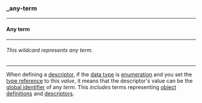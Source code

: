 ### _any-term



------
#### Any term



------
###### This wildcard represents any term.



------
When defining a [descriptor](_term_descriptor), if the [data type](_type) is [enumeration](_type_string_enum) and you set the [type reference](_kind_) to this *value*, it means that the descriptor's value can be the [global identifier](_gid) of any *term*. This *includes* terms representing [object definitions](_term_object) and [descriptors](_term_descriptor).
